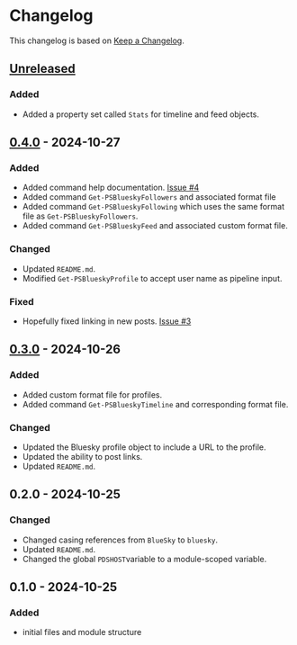 # Changelog

This changelog is based on [Keep a Changelog](https://keepachangelog.com/en/1.0.0/).

## [Unreleased]
### Added
- Added a property set called `Stats` for timeline and feed objects.

## [0.4.0] - 2024-10-27

### Added

- Added command help documentation. [Issue #4](https://github.com/jdhitsolutions/PSBluesky/issues/4)
- Added command `Get-PSBlueskyFollowers` and associated format file
- Added command `Get-PSBlueskyFollowing` which uses the same format file as `Get-PSBlueskyFollowers`.
- Added command `Get-PSBlueskyFeed` and associated custom format file.

### Changed

- Updated `README.md`.
- Modified `Get-PSBlueskyProfile` to accept user name as pipeline input.

### Fixed

- Hopefully fixed linking in new posts. [Issue #3](https://github.com/jdhitsolutions/PSBluesky/issues/3)

## [0.3.0] - 2024-10-26

### Added

- Added custom format file for profiles.
- Added command `Get-PSBlueskyTimeline` and corresponding format file.

### Changed

- Updated the Bluesky profile object to include a URL to the profile.
- Updated the ability to post links.
- Updated `README.md`.

## 0.2.0 - 2024-10-25

### Changed

- Changed casing references from `BlueSky` to `bluesky`.
- Updated `README.md`.
- Changed the global `PDSHOST`variable to a module-scoped variable.

## 0.1.0 - 2024-10-25

### Added

- initial files and module structure

[Unreleased]: https://github.com/jdhitsolutions/PSBluesky/compare/v0.4.0..HEAD
[0.4.0]: https://github.com/jdhitsolutions/PSBluesky/compare/v0.3.0..v0.4.0
[0.3.0]: https://github.com/jdhitsolutions/PSBluesky/compare/v0.2.0...v0.3.0